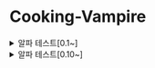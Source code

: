 # Cooking-Vampire

<details>
<summary>알파 테스트[0.1~]</summary>

<h3>[버전 0.1]</h3>
<img src="https://github.com/HongDaHyun/Cooking-Vampire/assets/101586627/a21f1cca-fca1-45b9-a01d-434c8cef9984" width="360" alt="Alpha 0.1">
<br/>
- 몬스터, 플레이어, 타일맵 스프라이트 추가<br/>
- 플레이어 이동 & 애니메이션 구현<br/>
- Input System 적용<br/>
- 랜덤 타일맵 구현<br/>
- 맵 스크롤링 구현<br/>
- 다양한 매니저 생성<br/>

<h3>[버전 0.2]</h3>
<img src="https://github.com/HongDaHyun/Cooking-Vampire/assets/101586627/ad367a57-8019-4974-b94a-52933ed29d38" width="360" alt="Alpha 0.2">
<br/>
- 몬스터 애니메이션 추가<br/>
- 몬스터 오브젝트 풀링<br/>
- 몬스터 유저 Tracking 구현<br/>
- 몬스터 스탯 & 레벨 디자인 구축<br/>
- RePosition 몬스터 구현<br/>

<h3>[버전 0.3]</h3>
<img src="https://github.com/HongDaHyun/Cooking-Vampire/assets/101586627/877b0712-d715-4684-bc46-64531535a02a" width="360" alt="Alpha 0.3">
<br/>
- 무기 이미지 추가 (활 추가 예정)<br/>
- 적 피격 로직 구현<br/>
- 롱소드 atk_0 구현 (Surround Atk)<br/>
- 무기 스탯 & 데이터 구축<br/>
- 무기 레벨 시스템 구현<br/>

<h3>[버전 0.4]</h3>
<img src="https://github.com/user-attachments/assets/4f007d07-46d2-4d00-a4b6-aab7f4b5b835" width="360" alt="Alpha 0.4">
<br/>
- atk_1 구현 (Nearest Atk)<br/>
- 적 사망 & 피격 애니메이션 추가<br/>
- 넉백 구현<br/>
- 무기 쿨타임 구현<br/>
- 몬스터 HP공식 버그 수정<br/>
- 플레이어 데이터 처리<br/>
- 몬스터 처치 데이터 처리<br/>

<h3>[버전 0.5]</h3>
<img src="https://github.com/user-attachments/assets/7b617a2a-9da2-4bb1-a06e-9914b63680ac" width="360" alt="Alpha 0.5">
<br/>
- 폰트 추가<br/>
- 킬 카운트, 레벨, 타이머 텍스트 UI 추가<br/>
- 경험치 Slider, 체력 Slider UI 추가<br/>
- 바 이미지, 아이콘 추가<br/>
- UI매니저 추가<br/>

<h3>[버전 0.6]</h3>
<img src="https://github.com/user-attachments/assets/79e2e9ba-9804-4bde-807d-258a126c7aab" width="360" alt="Alpha 0.6">
<br/>
- 사운드 에셋 추가<br/>
- 레벨업 패널 추가<br/>
- 스탯업 패널 추가<br/>
- 무기 레벨 MAX 로직 구현<br/>
- 무기 레벨업 기능 구현<br/>
- 몬스터 애니메이션 디테일 추가(Stop, Move)<br/>
- 폰트 변경<br/>
- 스탯 데이터 정리<br/>
- 스탯 레벨업 로직 구현<br/>
- 플레이어 데이터 생성<br/>
- 시간 정지&재생 기능 구현<br/>
- 스탯 아이콘 추가<br/>

<h3>[버전 0.7]</h3>
<img src="https://github.com/user-attachments/assets/141779f0-8079-4166-9e42-ab190ffca959" width="360" alt="Alpha 0.7">
<br/>
- 경험치 젬 추가<br/>
- 경험치 젬 흡수 구현<br/>

<h3>[버전 0.7.1]</h3>
<img src="https://github.com/user-attachments/assets/b016be12-4ba1-45e2-81c5-4b24073adea0" width="360" alt="Alpha 0.7.1">
<br/>
- 데미지 팝업 생성<br/>
- 아이템 흡수 사거리 감소<br/>
- 아이템 관련 스크립트 최적화<br/>
- 데미지 감소 디테일 추가<br/>
- 아이템 바로 흡수되는 버그 수정<br/>

<h3>[버전 0.8]</h3>
<img src="https://github.com/user-attachments/assets/b5df7bbe-07eb-4218-b5a4-12b1191ea746" width="360" alt="Alpha 0.8">
<br/>
- 슬래쉬 이미지 추가<br/>
- 투사체 세분화 (기본, 물리, 애니메이션)<br/>
- 0번_무기 이미지 짱돌로 변환<br/>
- 투사체 Set함수 추가<br/>
- 2,3번_무기 추가 (부메랑, 슬래쉬)<br/>

<h3>[버전 0.9]</h3>
<img src="https://github.com/user-attachments/assets/ab2c8b12-aac7-45df-9578-b63485105909" width="360" alt="Alpha 0.9">
<br/>
- 투사체 (애니메이션) 추가<br/>
- 이펙트 추가<br/>
- 무기 3종 추가 (X슬래쉬, 샷건, 고양이)<br/>
- 고양이 패턴 구현 (미완)<br/>
- 고양이, 이펙트 등 Pooling 최적화<br/>

<h3>[버전 0.9.1]</h3>
<img src="https://github.com/user-attachments/assets/4bb6dbaa-f1e3-48d2-9c19-f1fcab3dca4a" width="360" alt="Alpha 0.9.1">
<br/>
- 스킬 아이콘 추가<br/>
- 레벨업 패널 UI 변경<br/>
- 페이퍼 패널 디자인<br/>
- 한글 깨짐 오류 수정<br/>
</details>

<details>
<summary>알파 테스트[0.10~]</summary>
<h3>[버전 0.10]</h3>
- 스탯 계산 공식 변경<br/>
- 스탯 일부 적용<br/>
- 잔버그 수정<br/>
- 무기 사거리, 투사체 크기에 비례해 생성 위치 조정<br/>

<h3>[버전 0.10.1]</h3>
<img src="https://github.com/user-attachments/assets/5cb303da-d292-4c71-b073-070ec9f8e0b7" width="360" alt="Alpha 0.10.1">
<br/>
- 스탯 업그레이드 구현<br/>
- UpStatPannel UI 재조정<br/>
- 티어, 티어색 추가<br/>
- 스탯 아이콘 구현<br/>

<h3>[버전 0.11]</h3>
<img src="https://github.com/user-attachments/assets/1e76eb8c-08c1-479d-9ed4-102a2bbeca2b" width="360" alt="Alpha 0.11">
<br/>
- 플레이어 피격 구현<br/>
- 플레이어 사망 구현<br/>
- 3번 무기 조정 (플레이어 바라보는 기준으로 생성)<br/>
- 7번 무기 제작 (트랩)<br/>
- 트랩형 투사체 구현<br/>
- 보스 등장 경고 UI 추가<br/>

<h3>[버전 0.12]</h3>
- Enemy 애니메이션 Trigger 씹히는 버그 수정<br/>
- 타일 오브젝트 개수 낮춤<br/>
- 플레이어 피격 딜레이 업그레이드<br/>
- Enemy 피격 딜레이 업그레이드<br/>
- Stat데이터 CSV로 정리<br/>
- Stat 로직 개선<br/>
- 스탯 구현 완 (원소 데미지 제외)<br/>

<h3>[버전 0.13]</h3>
<img src="https://github.com/user-attachments/assets/9d3a0198-dafa-46b4-8457-9379041cb804" width="360" alt="Alpha 0.13">
<br/>
- 적 공격 타입 제작 중 (Normal, Charge 완)<br/>
- VFX 업데이트<br/>
- 적 원거리 공격 투사체 스프라이트 제작<br/>
- 피격 이펙트 추가<br/>
- 스킬 아이콘 추가<br/>

<h3>[버전 0.14]</h3>
<img src="https://github.com/user-attachments/assets/95156dbd-6bf5-4031-9c65-080f495f6e55" width="360" alt="Alpha 0.14">
<br/>
- Enemy 프리팹 공격타입에 따라 추상화<br/>
- Range, Area, Box 공격 제작<br/>
- 스테이지 변경 (타일맵, 맵 오브젝트)<br/>
- 맵 오브젝트 재배치 추가<br/>
- 모든 투사체에 물리효과 추가<br/>
- 박스 제작<br/>
- 드롭아이템 추가<br/>
- 아이템 데이터 추가<br/>
- 박블린 추가<br/>
- Enemy 공격 Animation 관련 잔버그 수정<br/>
- 모든 무기 만렙 시 레벨업 추가 특성창에 생기는 버그 수정<br/>

<h3>[버전 0.15]</h3>
<img src="https://github.com/user-attachments/assets/b6d51976-75c8-42a2-bb05-69b115ecd8a8" width="360" alt="Alpha 0.15">
<br/>
- 무한맵 -> 유한맵(적 스폰 위치 X이펙트 추가)<br/>
- 타일맵 외곽 추가<br/>
- 불 이펙트 명암 추가<br/>
- 운에 따른 티어 공식 재구축<br/>
- 플레이어 방어막 효과 구현<br/>
- 방어막 아이템 제작<br/>
- 팝업 텍스트 다양화 (Block, Deal, Critical, Heal)<br/>
- 팝업 텍스트 생성 최적화<br/>
- 체력 회복 팝업 텍스트 생성<br/>
- 포션 활성화<br/>
- Scanner가 상자 인식<br/>
- 플레이어의 투사체가 적 투사체와 충돌(Trigger)되는 버그 수정<br/>
- 스폰 비율 & 스폰 시간 관련 버그 수정<br/>
- 슬라임 움직임 관련 버그 수정<br/>
- 시간 관련 난이도 조정 최적화<br/>

<h3>[버전 0.16]</h3>
<img src="https://github.com/user-attachments/assets/5a292a97-29dc-4d80-8023-60d8d36e6496" width="360" alt="Alpha 0.16">
<br/>
- 새 보스 등장 (늑대)<br/>
- 플레이어, 적 데미지 딜레이 루틴 중첩 버그 수정<br/>
- 적 움직임 & 애니메이션 최적화<br/>
- 불 투사체 애니메이션 버그 수정<br/>
- Area 투사체 Layer 설정<br/>

<h3>[버전 0.17]</h3>
<img src="https://github.com/user-attachments/assets/bffc16a7-cee5-4edb-a127-4c37b5b8bcc6" width="360" alt="Alpha 0.17">
<br/>
- 뱀파이어(보스) 제작 완료<br/>
- 투사체(물리) 중력 파라미터 추가<br/>
- 투사체 스프라이트 (늑대, 뱀파이어) 추가<br/>

</details>